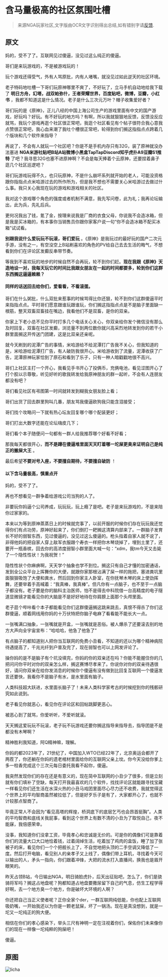 # 含马量极高的社区氛围吐槽
> 来源NGA玩家社区,文字版由OCR文字识别得出总结,如有错别字请[反馈](/notice/tougao).



## 原文
妈的，受不了了。互联网见过傻逼，没见过这么纯正的傻逼。

哥们是来玩游戏的，不是被游戏玩的！

玩个游戏还得受气，外有人骂原批，内有人堵嘴，就没见过如此逆天的社区环境。

老子特码地吐槽一下哥们玩原神哪里不爽了，不好玩了，立马手机自动地给我下载了 **明日方舟，幻塔，战双帕弥什，王者荣耀世界，百度贴吧，微博，豆瓣，小红书** ，我都不知道这是什么情况。老子是什么三次元万叶？帽子收集爱好者？

哥们玩的是《原神》，正儿八经的中国上海公司生产的游戏里面有中文的国产游戏，好玩吗？好玩。有不好玩的地方吗？有啊，所以我就狠狠地反馈，反馈没反应就骂，我玩个游戏再逛个社区很正常吧，我逛个社区看见有个帖子很符合我心意我点赞很正常吧，我心血来潮了我吐个槽很正常吧，轮得到你们搁这指指点点跨着几个版块和几个软件来指导？

再说了，不会有人就玩一个社区吧？你是不是手机内存只有32G，装了原神就没办法塞进 **NGA米游社贴吧B站A站微博小黑盒TapTapDiscord知乎虎扑A9豆瓣S1推特** 了吧？我寻思32G也塞不进原神啊？不会是每天捧着个云原神，还要捏着鼻子逛几个社区巡逻吧？

哥们玩游戏玩得不久，也只玩原神，不是什么崩坏系列就开始的老人，可能没资格跟你指指点点米哈游过去的所作所为，但是我不想也不需要关心米哈游过去做过什么事。我只关心我现在玩的游戏和游戏相关的社区。

我对这个游戏哪个角色的强度或者机制不满意，我先写问卷，此为礼；我再论坛输出，此为兵，先礼后兵。

更何况我出了钱，氪了金，按理来说我是厂商的衣食父母，你说我不会造冰箱，但是我是买冰箱的，有本事你当销售员你跟你家客户说一句“你不会造冰箱不配买冰箱”试试看。

**别跟我说什么爱玩玩不玩滚，哥们爱玩** 。《原神》是我玩过的最好玩的国产二次元手游，没有之一，有空没空上B站刷喜欢的角色的PV给自己去去生活的晦气，不想看到你们在评论区发癫反串带节奏。

等我到不喜欢玩的地步的时候自然不会再玩，轮不到你们赶。**现在我跟《原神》天造地设一对，我每天玩它的时间比我跟女朋友在一起的时间都要多，轮到你们这群东西搁这逼逼赖赖？** 

#### 同样的话送回去给你们，爱看看，不看滚蛋。

哥们在什么粥批，什么双批来惹事的时候骂得比你还狠，轮不到你们这群傻逼平时来指指点点。平时哥们愿意跟谁玩跟谁玩，你们搁这指指点点是不是脑子里面缺一根筋，整天双畜双畜挂在嘴边，我看他们不是双畜，是你的双亲。

你家上下老小总不见你平时打多几个电话关心关心，你双亲给你发个微信没有那么及时回复。双畜在社区发癫，浏览量不到两位数你就兴高采烈地转发到你的若干小群里面搁这开传送门团建，这是比双亲还亲呢。

就今天刷到的泥潭广告的事情，米哈游给不给泥潭打广告我不关心，但我知道的是，米哈游给泥潭打广告，有人破防我很开心。米哈游收到了流量，泥潭收获了广告，泥潭原神玩家恰到了原石和看到了乐子，只有一种人暗戳戳地很不高兴。


哥们上社区主打一个开心，我看见手书开心了投俩币，充俩电池，看见涩图开心了打个胶以示尊敬，听见好听的歌我转发给我原神朋友的群一起听，不会有人连朋友都没有吧？

哥们看见社区有弔图第一时间就转发到糊我女朋友脸上看；

哥们出货了回去群里狗叫几番，朋友骂我傻逼欧狗我只能含泪接受；

哥们找个攻略问一下就有热心坛友回复哪个哪个配装更好；

哥们打出大数字还能在论坛嗨皮几下；

哥们看个本子随便问一句都有一群人给我推荐哪个好看不好看；

那我每天都很开心，**而不是蹲在傻逼堆里面天天盯着哪一坨屎更臭来证明自己是纯正的搬屎大王** 。

最后希望**不要对号入座，不要擅自期待，不要擅自破防** ！

#### 以下含马量极高，慎重点开
妈的，受不了了。

再也不想看见一群争着给游戏公司当狗的人了。

非要玩你妈逼个公司养成，玩玩玩，玩上瘾了是吧。老子是来玩游戏的，不是来陪你过家家的。

本来以为等到原神蒸蒸日上的时候就完事了，以前开服的时候你们存在玩玩我还觉得你们有点功劳，原神好起来了，你们倒打一耙搁这清算内部来了。一群脑子发育长不好的弱智东西，见过傻逼的，没见过这么傻逼的。枪头指着自家人就不说了，非得他妈的把自家人穿上敌军衣服跟个寿衣一样把你木琴烧掉了，埋到土里了，还要开一瓶香槟，回去你的高浓度弱智小群里面大喊一句：“xdm，我tm今天又击毙了一个隐性性状！为我祝贺！”

隐性性状个你麻痹啊，天天学个抽象也学不到位。搁这只有自己才懂的加密通话，发到全公众平台上挥舞你的大便，就跟你家那根沾满了屎一样的拖把，塞进粪坑里面狠狠吸饱了大便和粪水，然后回到你家主人卧室，在你抚琴木琴的床上使劲挥舞，还要举着手高喊着：“我真棒，我真棒”。但凡你有一点脑子，也不至于一点脑子都没有。老子要是你的脑科主治医师，怕不是得去中科院借一台高精度的电子隧道显微镜才能看见你的大脑是不是好好地待在你肩膀上面那个头颅里面。

老子逛个哔咔看个本子都能看见你们这群傻逼搁这跳来跳去，真恨不得杀了你们这群傻逼，顺着网线用你妈的十万伏特把你脑子电麻了看看能不能长大一点。

一张嘴满口抽象，一张嘴就是开盒，一张嘴就是恶俗。被人爆杀了还要滚去别的地方大声向全宇宙宣布：“哈哈哈，他急了他急了”

有点脑子的都知道别人把你当互联网的免费小丑看，不知道的还以为哪个精神病院待遇提高了，千兆光纤到户普及完了，现在弱智也可以上网发评论了。

操你妈的是不是脑子有个坑没填完，你妈的你的双亲还在吗？你能不能握住你的几把问问你平时对你的双亲怎么样，搁这赛博尽孝来了。你说你对你的双亲待遇很好，请问你双亲在给你发消息的时候你个傻逼有没有做到比回复互联网一个傻逼发言还要快，我看你不是脑子有水，是水里面有脑子。

人类科技超大跃进，水里面长脑子了！未来人类科学家考古的时候挖到你的残骸研究如此说到。

老子看见你就恶心，看见你在评论区和回帖跳脚更恶心。

被恶心到了就骂，你爱听听，不爱听就滚。

天天搁这爱玩玩不玩滚，老子玩不玩游戏还要你搁这指导来指导去，指导团是不是都没有木琴啊？

精神胜利我知道，阿Q精神嘛，理解。

你妈的都2023年了，21世纪了，中国加入WTO已经22年了，北京奥运会都开了两茬了，你还躺在你妈的遗老棺材里面给你的互联网父亲上坟。你今天没给你爹上多一柱香完成这个三次元每日委托我看不起你，傻逼。

我突然发现你们的存在还是有意义的，现在简中互联网的小丑少了很多，但是立刻就有你们填补了空缺，每天打开我最喜欢的几个软件，找找评论区就能跟寻找宝藏一样看见你们还生活在水深火热的小丑马戏团里面尽心尽力还不收费，我就觉得这个世界上的平均智商虽然被拉低了，但是好歹乐子是有了，大家都开心了，也就不计较那点智商了。

毕竟正常人不会因为“看见高塔的辉煌，桥洞底下的底层乞丐也会昂首挺胸”。人类的平均智商和底线关我屁事，看到这个世界上有数不清的小丑为了取悦自己，夜不能寐，我倍感荣幸。

没事，我知道你们没拿工资，毕竟孝心和忠诚是无价的。可是你的偶像们可是靠着你们的流量大口大口地恰着钱，过着阔绰生活，吃着加了鸡肉的盒饭，睡了加了张被子的床，看见你们一个个把舰长上了，不自觉地把头顶的二手空调又降低了一度。然后打开电脑，看见别人的亲孝子又上线了，偶像们带上耳机，寻找着今天可以输出的人，矛头一指向，你们跟着冲锋，大把的流水打入直播间，换我也是眉开眼笑的。

昨天占领B站，今日输出NGA，明日骑脸虎扑，后天出征贴吧，怎么了，你们是骁骑将军吗？搁这占地盘呢？狗都知道占地盘要撒尿留下自己的气息，仿生工程学得好啊，去一个地方臭一个地方，你是破坏大环境的人啊？

你还把自己当正义使者呢？正你全家个der，一群互联网纯低能，你也配上互联网吸奶嘴，一开始我还以为你是一颗老鼠屎，坏了一锅汤。现在是真没想到，就是一坨又一坨纯正的狗大便。


相信在你们的孝心感染下，举头三尺有神明一定在注视着你们，保佑你们未来像你们的现在一样像一坨纯粹的狗屎吧！

傻逼。


## 原图

![licha](../../档案记录馆/圣经咏唱/含马量极高的社区氛围吐槽.jpg)

